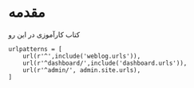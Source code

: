 # مقدمه
کتاب کارآموزی
در این رو

```
urlpatterns = [
    url(r'^',include('weblog.urls')),
    url(r'^dashboard/',include('dashboard.urls')),
    url(r'^admin/', admin.site.urls),
]
```



